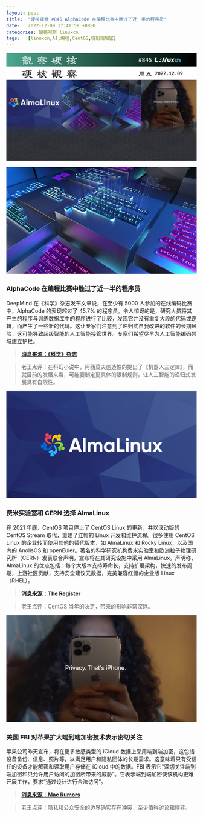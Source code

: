 ```yaml
---
layout: post
title:	"硬核观察 #845 AlphaCode 在编程比赛中胜过了近一半的程序员"
date:	2022-12-09 17:41:58 +0800 
categories:	硬核观察 linuxcn 
tags:	[linuxcn,AI,编程,CentOS,端到端加密]
---
```



![](/Asserts/Images/album/202212/09/174053a7ua19k18za7h1uz.jpg)


![](/Asserts/Images/album/202212/09/174104sbf37623xwdd7842.jpg)


### AlphaCode 在编程比赛中胜过了近一半的程序员


DeepMind 在《科学》杂志发布文章说，在至少有 5000 人参加的在线编码比赛中，AlphaCode 的表现超过了 45.7% 的程序员。令人惊讶的是，研究人员将其产生的程序与训练数据库中的程序进行了比较，发现它并没有重复大段的代码或逻辑，而产生了一些新的代码。这让专家们注意到了递归式自我改进的软件的长期风险，这可能导致超级智能的人工智能接管世界。专家们希望尽早为人工智能编码领域建立护栏。



> 
> **[消息来源：《科学》杂志](https://www.science.org/content/article/ai-learns-write-computer-code-stunning-advance)**
> 
> 
> 



> 
> 老王点评：在科幻小说中，阿西莫夫创造性的提出了《机器人三定律》，而就目前的发展来看，可能要制定更具体的限制规则，让人工智能的递归式发展具有自限性。
> 
> 
> 


![](/Asserts/Images/album/202212/09/174124jlki4ievliudovko.jpg)


### 费米实验室和 CERN 选择 AlmaLinux


在 2021 年底，CentOS 项目停止了 CentOS Linux 的更新，并以滚动版的 CentOS Stream 取代，重建了红帽的 Linux 开发和维护流程。很多使用 CentOS Linux 的企业转而使用其他的替代版本，如 AlmaLinux 和 Rocky Linux，以及国内的 AnolisOS 和 openEuler。著名的科学研究机构费米实验室和欧洲粒子物理研究所（CERN）发表联合声明，宣布将在其研究设施中采用 AlmaLinux。声明称，AlmaLinux 的优点包括：每个大版本支持寿命长，支持扩展架构，快速的发布周期，上游社区贡献，支持安全建议元数据，完美兼容红帽的企业版 Linux（RHEL）。



> 
> **[消息来源：The Register](https://www.theregister.com/2022/12/08/cern_fermilab_almalinux/)**
> 
> 
> 



> 
> 老王点评：CentOS 当年的决定，带来的影响非常深远。
> 
> 
> 


![](/Asserts/Images/album/202212/09/174137vktftkee00m0bb30.jpg)


### 美国 FBI 对苹果扩大端到端加密技术表示密切关注


苹果公司昨天宣布，将在更多敏感类型的 iCloud 数据上采用端到端加密，这包括设备备份、信息、照片等，以满足用户和隐私团体的长期需求。这意味着只有受信任的设备才能解密和读取用户存储在 iCloud 中的数据。FBI 表示它“深切关注端到端加密和只允许用户访问的加密所带来的威胁”。它表示端到端加密使该机构更难开展工作，要求“通过设计进行合法访问”。



> 
> **[消息来源：Mac Rumors](https://www.macrumors.com/2022/12/08/fbi-privacy-groups-icloud-encryption/)**
> 
> 
> 



> 
> 老王点评：隐私和公众安全的边界确实存在冲突，至少值得讨论和博弈。
> 
> 
>
